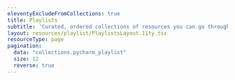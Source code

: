 ```yaml
---
eleventyExcludeFromCollections: true
title: Playlists
subtitle: 'Curated, ordered collections of resources you can go through in a sitting.'
layout: resources/playlist/PlaylistsLayout.11ty.tsx
resourceType: page
pagination:
  data: "collections.pycharm_playlist"
  size: 12
  reverse: true
---
```


